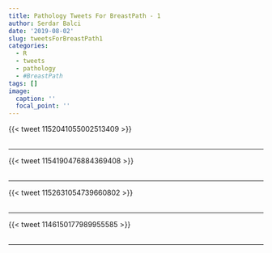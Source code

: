 ```yaml
---
title: Pathology Tweets For BreastPath - 1
author: Serdar Balci
date: '2019-08-02'
slug: tweetsForBreastPath1
categories:
  - R
  - tweets
  - pathology
  - #BreastPath
tags: []
image:
  caption: ''
  focal_point: ''
---
```



{{< tweet 1152041055002513409 >}}
<br>
<br>
<hr>
{{< tweet 1154190476884369408 >}}
<br>
<br>
<hr>
{{< tweet 1152631054739660802 >}}
<br>
<br>
<hr>
{{< tweet 1146150177989955585 >}}
<br>
<br>
<hr>
